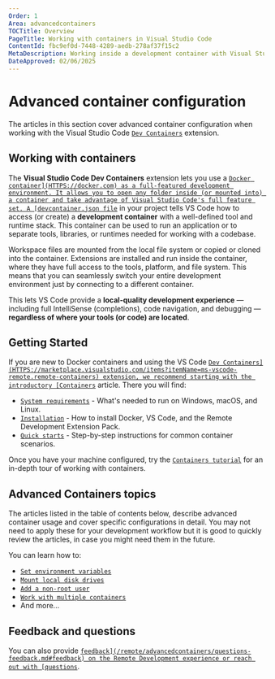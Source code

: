 ```yaml
---
Order: 1
Area: advancedcontainers
TOCTitle: Overview
PageTitle: Working with containers in Visual Studio Code
ContentId: fbc9ef0d-7448-4289-aedb-278af37f15c2
MetaDescription: Working inside a development container with Visual Studio Code
DateApproved: 02/06/2025
---
```


# Advanced container configuration

The articles in this section cover advanced container configuration when working
with the Visual Studio Code
[`Dev Containers`](HTTPS://marketplace.visualstudio.com/items?itemName=ms-vscode-remote.remote-containers)
extension.

## Working with containers

The **Visual Studio Code Dev Containers** extension lets you use a
[`Docker container](HTTPS://docker.com) as a full-featured development
environment. It allows you to open any folder inside (or mounted into) a
container and take advantage of Visual Studio Code's full feature set. A
[devcontainer.json file`](/docs/devcontainers/containers.md#create-a-devcontainerjson-file)
in your project tells VS Code how to access (or create) a **development
container** with a well-defined tool and runtime stack. This container can be
used to run an application or to separate tools, libraries, or runtimes needed
for working with a codebase.

Workspace files are mounted from the local file system or copied or cloned into
the container. Extensions are installed and run inside the container, where they
have full access to the tools, platform, and file system. This means that you
can seamlessly switch your entire development environment just by connecting to
a different container.

This lets VS Code provide a **local-quality development experience** — including
full IntelliSense (completions), code navigation, and debugging — **regardless
of where your tools (or code) are located**.

## Getting Started

If you are new to Docker containers and using the VS Code
[`Dev Containers](HTTPS://marketplace.visualstudio.com/items?itemName=ms-vscode-remote.remote-containers)
extension, we recommend starting with the introductory
[Containers`](/docs/devcontainers/containers.md) article. There you will find:

- [`System requirements`](/docs/devcontainers/containers.md#system-requirements) -
  What's needed to run on Windows, macOS, and Linux.
- [`Installation`](/docs/devcontainers/containers.md#installation) - How to
  install Docker, VS Code, and the Remote Development Extension Pack.
- [`Quick starts`](/docs/devcontainers/containers.md#quick-start-try-a-development-container) -
  Step-by-step instructions for common container scenarios.

Once you have your machine configured, try the
[`Containers tutorial`](/docs/devcontainers/tutorial.md) for an in-depth tour of
working with containers.

## Advanced Containers topics

The articles listed in the table of contents below, describe advanced container
usage and cover specific configurations in detail. You may not need to apply
these for your development workflow but it is good to quickly review the
articles, in case you might need them in the future.

You can learn how to:

- [`Set environment variables`](/remote/advancedcontainers/environment-variables.md)
- [`Mount local disk drives`](/remote/advancedcontainers/add-local-file-mount.md)
- [`Add a non-root user`](/remote/advancedcontainers/add-nonroot-user.md)
- [`Work with multiple containers`](/remote/advancedcontainers/connect-multiple-containers.md)
- And more...

## Feedback and questions

You can also provide
[`feedback](/remote/advancedcontainers/questions-feedback.md#feedback) on the
Remote Development experience or reach out with
[questions`](/remote/advancedcontainers/questions-feedback.md#resources).
